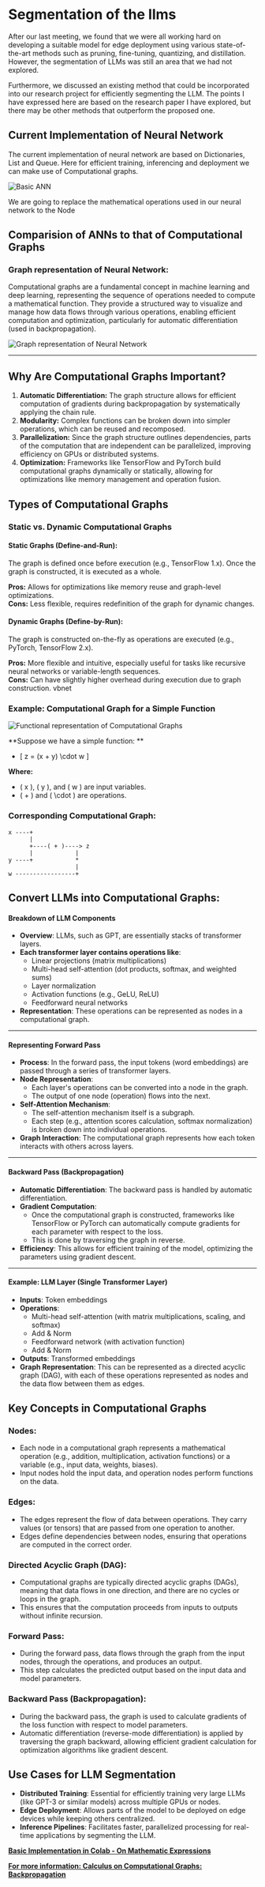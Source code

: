 # **Segmentation of the llms**

After our last meeting, we found that we were all working hard on developing a suitable model for edge deployment using various state-of-the-art methods such as pruning, fine-tuning, quantizing, and distillation. However, the segmentation of LLMs was still an area that we had not explored.

Furthermore, we discussed an existing method that could be incorporated into our research project for efficiently segmenting the LLM. The points I have expressed here are based on the research paper I have explored, but there may be other methods that outperform the proposed one.



## **Current Implementation of Neural Network**

The current implementation of neural network are based on Dictionaries, List and Queue. Here for efficient training, inferencing and deployment we can make use of Computational graphs. 
<br>


![Basic ANN](https://cdn-images-1.medium.com/max/1600/1*pbk9xtz7WbBwYPVATdl9Vw.png)

  We are going to replace the mathematical operations used in our neural network to the Node

## **Comparision of ANNs to that of Computational Graphs**


### **Graph representation of Neural Network:**

Computational graphs are a fundamental concept in machine learning and deep learning, representing the sequence of operations needed to compute a mathematical function. They provide a structured way to visualize and manage how data flows through various operations, enabling efficient computation and optimization, particularly for automatic differentiation (used in backpropagation).

![Graph representation of Neural Network](https://res.cloudinary.com/dyd911kmh/image/upload/v1658404111/neural_network_graph_f8afb378d4.png)


---

## **Why Are Computational Graphs Important?**

1. **Automatic Differentiation:**
The graph structure allows for efficient computation of gradients during backpropagation by systematically applying the chain rule.
2. **Modularity:**
Complex functions can be broken down into simpler operations, which can be reused and recomposed.
3. **Parallelization:**
Since the graph structure outlines dependencies, parts of the computation that are independent can be parallelized, improving efficiency on GPUs or distributed systems.
4. **Optimization:**
Frameworks like TensorFlow and PyTorch build computational graphs dynamically or statically, allowing for optimizations like memory management and operation fusion.

## **Types of Computational Graphs**

### **Static vs. Dynamic Computational Graphs**

#### **Static Graphs (Define-and-Run):**

The graph is defined once before execution (e.g., TensorFlow 1.x). Once the graph is constructed, it is executed as a whole.

**Pros:** Allows for optimizations like memory reuse and graph-level optimizations. <br>
**Cons:** Less flexible, requires redefinition of the graph for dynamic changes.

#### **Dynamic Graphs (Define-by-Run):**

The graph is constructed on-the-fly as operations are executed (e.g., PyTorch, TensorFlow 2.x).

**Pros:** More flexible and intuitive, especially useful for tasks like recursive neural networks or variable-length sequences. <br>
**Cons:** Can have slightly higher overhead during execution due to graph construction.
vbnet

### **Example: Computational Graph for a Simple Function**

![Functional representation of Computational Graphs](https://sslprod.oss-cn-shanghai.aliyuncs.com/stable/slides/computational_graph_backpropagation_jij68v/computational_graph_backpropagation_jij68v_1440-05.jpg)


**Suppose we have a simple function: ** 
 - \[ z = (x + y) \cdot w \]

**Where:**  
- \( x \), \( y \), and \( w \) are input variables.  
- \( + \) and \( \cdot \) are operations.

### **Corresponding Computational Graph**:

``` text
x ----+
      |
      +----( + )----> z
      |            |
y ----+            * 
                   |
w -----------------+

``` 



## **Convert LLMs into Computational Graphs**: <br>

<!-- ## **Steps to Convert LLMs into Computational Graphs** <br> -->

#### **Breakdown of LLM Components <br>**
  - **Overview**: LLMs, such as GPT, are essentially stacks of transformer layers.
  - **Each transformer layer contains operations like**:
    - Linear projections (matrix multiplications)
    - Multi-head self-attention (dot products, softmax, and weighted sums)
    - Layer normalization
    - Activation functions (e.g., GeLU, ReLU)
    - Feedforward neural networks
  - **Representation**: These operations can be represented as nodes in a computational graph.

  ---

#### Representing Forward Pass <br>
  - **Process**: In the forward pass, the input tokens (word embeddings) are passed through a series of transformer layers.
  - **Node Representation**:
    - Each layer's operations can be converted into a node in the graph.
    - The output of one node (operation) flows into the next.
  - **Self-Attention Mechanism**:
    - The self-attention mechanism itself is a subgraph.
    - Each step (e.g., attention scores calculation, softmax normalization) is broken down into individual operations.
  - **Graph Interaction**: The computational graph represents how each token interacts with others across layers.

  ---

#### **Backward Pass (Backpropagation)**
  - **Automatic Differentiation**: The backward pass is handled by automatic differentiation.
  - **Gradient Computation**:
    - Once the computational graph is constructed, frameworks like TensorFlow or PyTorch can automatically compute gradients for each parameter with respect to the loss.
    - This is done by traversing the graph in reverse.
  - **Efficiency**: This allows for efficient training of the model, optimizing the parameters using gradient descent.

  ---

#### Example: LLM Layer (Single Transformer Layer)
  - **Inputs**: Token embeddings
  - **Operations**:
    - Multi-head self-attention (with matrix multiplications, scaling, and softmax)
    - Add & Norm
    - Feedforward network (with activation function)
    - Add & Norm
  - **Outputs**: Transformed embeddings
  - **Graph Representation**: This can be represented as a directed acyclic graph (DAG), with each of these operations represented as nodes and the data flow between them as edges.


## **Key Concepts in Computational Graphs**

### **Nodes:**
- Each node in a computational graph represents a mathematical operation (e.g., addition, multiplication, activation functions) or a variable (e.g., input data, weights, biases).
- Input nodes hold the input data, and operation nodes perform functions on the data.

### **Edges:**
- The edges represent the flow of data between operations. They carry values (or tensors) that are passed from one operation to another.
- Edges define dependencies between nodes, ensuring that operations are computed in the correct order.

### **Directed Acyclic Graph (DAG):**
- Computational graphs are typically directed acyclic graphs (DAGs), meaning that data flows in one direction, and there are no cycles or loops in the graph.
- This ensures that the computation proceeds from inputs to outputs without infinite recursion.

### **Forward Pass:**
- During the forward pass, data flows through the graph from the input nodes, through the operations, and produces an output.
- This step calculates the predicted output based on the input data and model parameters.

### **Backward Pass (Backpropagation):**
- During the backward pass, the graph is used to calculate gradients of the loss function with respect to model parameters.
- Automatic differentiation (reverse-mode differentiation) is applied by traversing the graph backward, allowing efficient gradient calculation for optimization algorithms like gradient descent.


## **Use Cases for LLM Segmentation**

- **Distributed Training**: Essential for efficiently training very large LLMs (like GPT-3 or similar models) across multiple GPUs or nodes.
- **Edge Deployment**: Allows parts of the model to be deployed on edge devices while keeping others centralized.
- **Inference Pipelines**: Facilitates faster, parallelized processing for real-time applications by segmenting the LLM.

**[Basic Implementation in Colab - On Mathematic Expressions](https://colab.research.google.com/github/datasith/ML-Notebooks-TensorFlow/blob/main/Intro_Computational_Graphs.ipynb#scrollTo=DxyJDoMOs1gu)**


**[For more information: Calculus on Computational Graphs: Backpropagation](https://colah.github.io/posts/2015-08-Backprop/)**


